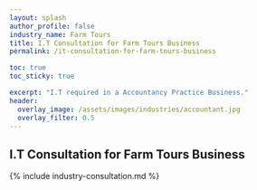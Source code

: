 ```yaml
---
layout: splash 
author_profile: false 
industry_name: Farm Tours
title: I.T Consultation for Farm Tours Business
permalink: /it-consultation-for-farm-tours-business

toc: true
toc_sticky: true

excerpt: "I.T required in a Accountancy Practice Business."
header:
  overlay_image: /assets/images/industries/accountant.jpg
  overlay_filter: 0.5 
---
```


## I.T Consultation for Farm Tours Business

{% include industry-consultation.md %}
